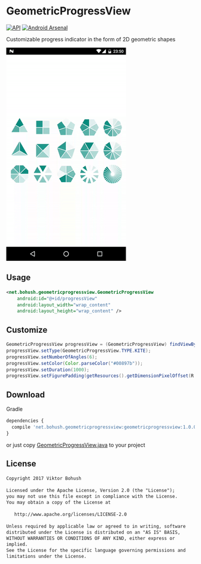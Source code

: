 # GeometricProgressView

[![API](https://img.shields.io/badge/API-15%2B-blue.svg?style=flat-square)](https://android-arsenal.com/api?level=15)
[![Android Arsenal](https://img.shields.io/badge/Android%20Arsenal-GeometricProgressView-brightgreen.svg?style=flat-square)](https://android-arsenal.com/details/1/5376)

Customizable progress indicator in the form of 2D geometric shapes 

![](screenshot/screenshot.gif)

## Usage

```xml
<net.bohush.geometricprogressview.GeometricProgressView
    android:id="@+id/progressView"
    android:layout_width="wrap_content"
    android:layout_height="wrap_content" />
```

## Customize
```java
GeometricProgressView progressView = (GeometricProgressView) findViewById(R.id.progressView);
progressView.setType(GeometricProgressView.TYPE.KITE);
progressView.setNumberOfAngles(6);
progressView.setColor(Color.parseColor("#00897b"));
progressView.setDuration(1000);
progressView.setFigurePadding(getResources().getDimensionPixelOffset(R.dimen.figure_padding));
```
## Download
Gradle

```javascript
dependencies {
  compile 'net.bohush.geometricprogressview:geometricprogressview:1.0.0'
}
```
or just copy [GeometricProgressView.java](https://github.com/vbohush/geometric-progress-view/blob/master/geometricprogressview/src/main/java/net/bohush/geometricprogressview/GeometricProgressView.java) to your project

## License

    Copyright 2017 Viktor Bohush

    Licensed under the Apache License, Version 2.0 (the "License");
    you may not use this file except in compliance with the License.
    You may obtain a copy of the License at

       http://www.apache.org/licenses/LICENSE-2.0

    Unless required by applicable law or agreed to in writing, software
    distributed under the License is distributed on an "AS IS" BASIS,
    WITHOUT WARRANTIES OR CONDITIONS OF ANY KIND, either express or implied.
    See the License for the specific language governing permissions and
    limitations under the License.
